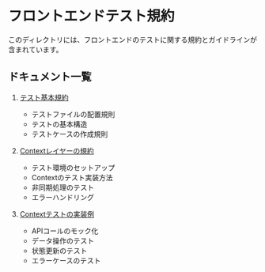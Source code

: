 # フロントエンドテスト規約

このディレクトリには、フロントエンドのテストに関する規約とガイドラインが含まれています。

## ドキュメント一覧

1. [テスト基本規約](./02-test-rules.md)
   - テストファイルの配置規則
   - テストの基本構造
   - テストケースの作成規則

2. [Contextレイヤーの規約](./03-context-rules.md)
   - テスト環境のセットアップ
   - Contextのテスト実装方法
   - 非同期処理のテスト
   - エラーハンドリング

3. [Contextテストの実装例](./04-context-examples.md)
   - APIコールのモック化
   - データ操作のテスト
   - 状態更新のテスト
   - エラーケースのテスト
